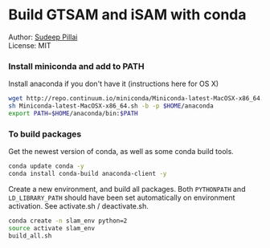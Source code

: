 # Build GTSAM and iSAM with conda

Author: [Sudeep Pillai](http://people.csail.mit.edu/spillai)<br>
License: MIT

### Install miniconda and add to PATH
Install anaconda if you don't have it (instructions here for OS X)
```sh
wget http://repo.continuum.io/miniconda/Miniconda-latest-MacOSX-x86_64.sh
sh Miniconda-latest-MacOSX-x86_64.sh -b -p $HOME/anaconda
export PATH=$HOME/anaconda/bin:$PATH
```

### To build packages
Get the newest version of conda, as well as some conda build tools.
```sh
conda update conda -y
conda install conda-build anaconda-client -y
```

Create a new environment, and build all packages.
Both `PYTHONPATH` and `LD_LIBRARY_PATH` should have been set automatically on environment activation. See activate.sh / deactivate.sh.
```sh
conda create -n slam_env python=2
source activate slam_env
build_all.sh
```
